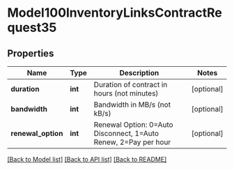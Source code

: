 # Model100InventoryLinksContractRequest35

## Properties
Name | Type | Description | Notes
------------ | ------------- | ------------- | -------------
**duration** | **int** | Duration of contract in hours (not minutes) | [optional] 
**bandwidth** | **int** | Bandwidth in MB/s (not kB/s) | [optional] 
**renewal_option** | **int** | Renewal Option: 0&#x3D;Auto Disconnect, 1&#x3D;Auto Renew, 2&#x3D;Pay per hour | [optional] 

[[Back to Model list]](../README.md#documentation-for-models) [[Back to API list]](../README.md#documentation-for-api-endpoints) [[Back to README]](../README.md)



